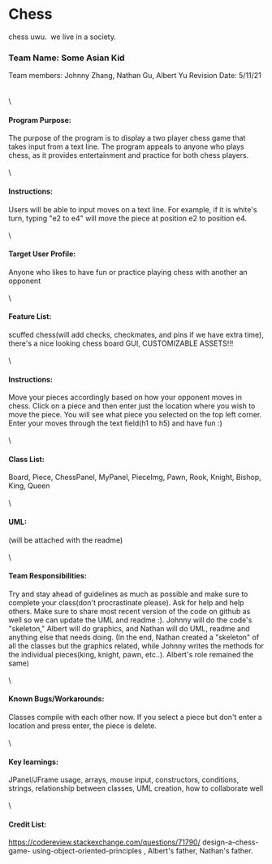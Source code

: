  # Chess 
chess uwu. 
we live in a society.
### Team Name: Some Asian Kid 
Team members: Johnny Zhang, Nathan Gu, Albert Yu
Revision Date: 5/11/21
\
\
\
\
#### Program Purpose: 
The purpose of the program is to display a two player chess game that takes input from a text line. The program appeals to anyone who plays chess, as it provides entertainment and practice for both chess players.
\
\
\
#### Instructions: 
Users will be able to input moves on a text line. For example, if it is white's turn, typing "e2 to e4" will move the piece at position e2 to position e4.
\
\
\
#### Target User Profile: 
Anyone who likes to have fun or practice playing chess with another an opponent
\
\
\
#### Feature List: 
scuffed chess(will add checks, checkmates, and pins if we have extra time), there's a nice looking chess board GUI, CUSTOMIZABLE ASSETS!!!
\
\
\
#### Instructions: 
Move your pieces accordingly based on how your opponent moves in chess. Click on a piece and then enter just the location where you wish to move the piece. You will see what piece you selected on the top left corner. Enter your moves through the text field(h1 to h5) and have fun :)
\
\
\
#### Class List: 
Board, Piece, ChessPanel, MyPanel, PieceImg, Pawn, Rook, Knight, Bishop, King, Queen
\
\
\
#### UML: 
(will be attached with the readme)
\
\
\
#### Team Responsibilities:
Try and stay ahead of guidelines as much as possible and make sure to complete your class(don't procrastinate please). Ask for help and help others. Make sure to share most recent version of the code on github as well so we can update the UML and readme :). Johnny will do the code's "skeleton," Albert will do graphics, and Nathan will do UML, readme and anything else that needs doing. (In the end, Nathan created a "skeleton" of all the classes but the graphics related, while Johnny writes the methods for the individual pieces(king, knight, pawn, etc..). Albert's role remained the same)
\
\
\
#### Known Bugs/Workarounds:
Classes compile with each other now. If you select a piece but don't enter a location and press enter, the piece is delete. 
\
\
\
#### Key learnings: 
JPanel/JFrame usage, arrays, mouse input, constructors, conditions, strings, relationship between classes, UML creation, how to collaborate well
\
\
\
#### Credit List: 
https://codereview.stackexchange.com/questions/71790/ design-a-chess-game- using-object-oriented-principles , Albert's father, Nathan's father.

  

